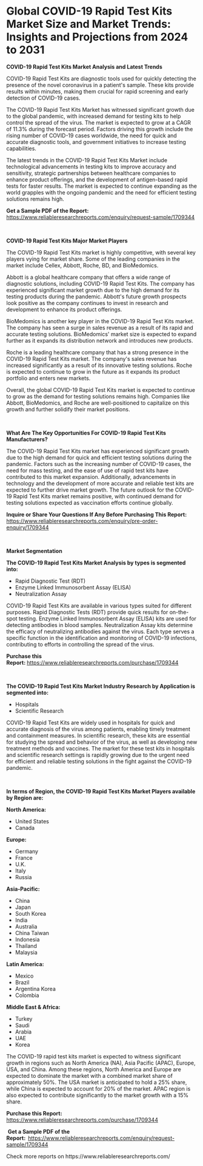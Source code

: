 <p><h1>Global COVID-19 Rapid Test Kits Market Size and Market Trends: Insights and Projections from 2024 to 2031</h1></p><p><strong>COVID-19 Rapid Test Kits Market Analysis and Latest Trends</strong></p>
<p><p>COVID-19 Rapid Test Kits are diagnostic tools used for quickly detecting the presence of the novel coronavirus in a patient's sample. These kits provide results within minutes, making them crucial for rapid screening and early detection of COVID-19 cases.</p><p>The COVID-19 Rapid Test Kits Market has witnessed significant growth due to the global pandemic, with increased demand for testing kits to help control the spread of the virus. The market is expected to grow at a CAGR of 11.3% during the forecast period. Factors driving this growth include the rising number of COVID-19 cases worldwide, the need for quick and accurate diagnostic tools, and government initiatives to increase testing capabilities.</p><p>The latest trends in the COVID-19 Rapid Test Kits Market include technological advancements in testing kits to improve accuracy and sensitivity, strategic partnerships between healthcare companies to enhance product offerings, and the development of antigen-based rapid tests for faster results. The market is expected to continue expanding as the world grapples with the ongoing pandemic and the need for efficient testing solutions remains high.</p></p>
<p><strong>Get a Sample PDF of the Report:&nbsp;</strong> <a href="https://www.reliableresearchreports.com/enquiry/request-sample/1709344">https://www.reliableresearchreports.com/enquiry/request-sample/1709344</a></p>
<p>&nbsp;</p>
<p><strong>COVID-19 Rapid Test Kits Major Market Players</strong></p>
<p><p>The COVID-19 Rapid Test Kits market is highly competitive, with several key players vying for market share. Some of the leading companies in the market include Cellex, Abbott, Roche, BD, and BioMedomics.</p><p>Abbott is a global healthcare company that offers a wide range of diagnostic solutions, including COVID-19 Rapid Test Kits. The company has experienced significant market growth due to the high demand for its testing products during the pandemic. Abbott's future growth prospects look positive as the company continues to invest in research and development to enhance its product offerings.</p><p>BioMedomics is another key player in the COVID-19 Rapid Test Kits market. The company has seen a surge in sales revenue as a result of its rapid and accurate testing solutions. BioMedomics' market size is expected to expand further as it expands its distribution network and introduces new products.</p><p>Roche is a leading healthcare company that has a strong presence in the COVID-19 Rapid Test Kits market. The company's sales revenue has increased significantly as a result of its innovative testing solutions. Roche is expected to continue to grow in the future as it expands its product portfolio and enters new markets.</p><p>Overall, the global COVID-19 Rapid Test Kits market is expected to continue to grow as the demand for testing solutions remains high. Companies like Abbott, BioMedomics, and Roche are well-positioned to capitalize on this growth and further solidify their market positions.</p></p>
<p>&nbsp;</p>
<p><strong>What Are The Key Opportunities For COVID-19 Rapid Test Kits Manufacturers?</strong></p>
<p><p>The COVID-19 Rapid Test Kits market has experienced significant growth due to the high demand for quick and efficient testing solutions during the pandemic. Factors such as the increasing number of COVID-19 cases, the need for mass testing, and the ease of use of rapid test kits have contributed to this market expansion. Additionally, advancements in technology and the development of more accurate and reliable test kits are expected to further drive market growth. The future outlook for the COVID-19 Rapid Test Kits market remains positive, with continued demand for testing solutions expected as vaccination efforts continue globally.</p></p>
<p><strong>Inquire or Share Your Questions If Any Before Purchasing This Report:</strong> <a href="https://www.reliableresearchreports.com/enquiry/pre-order-enquiry/1709344">https://www.reliableresearchreports.com/enquiry/pre-order-enquiry/1709344</a></p>
<p>&nbsp;</p>
<p><strong>Market Segmentation</strong></p>
<p><strong>The COVID-19 Rapid Test Kits Market Analysis by types is segmented into:</strong></p>
<p><ul><li>Rapid Diagnostic Test (RDT)</li><li>Enzyme Linked Immunosorbent Assay (ELISA)</li><li>Neutralization Assay</li></ul></p>
<p><p>COVID-19 Rapid Test Kits are available in various types suited for different purposes. Rapid Diagnostic Tests (RDT) provide quick results for on-the-spot testing. Enzyme Linked Immunosorbent Assay (ELISA) kits are used for detecting antibodies in blood samples. Neutralization Assay kits determine the efficacy of neutralizing antibodies against the virus. Each type serves a specific function in the identification and monitoring of COVID-19 infections, contributing to efforts in controlling the spread of the virus.</p></p>
<p><strong>Purchase this Report:&nbsp;</strong><a href="https://www.reliableresearchreports.com/purchase/1709344">https://www.reliableresearchreports.com/purchase/1709344</a></p>
<p>&nbsp;</p>
<p><strong>The COVID-19 Rapid Test Kits Market Industry Research by Application is segmented into:</strong></p>
<p><ul><li>Hospitals</li><li>Scientific Research</li></ul></p>
<p><p>COVID-19 Rapid Test Kits are widely used in hospitals for quick and accurate diagnosis of the virus among patients, enabling timely treatment and containment measures. In scientific research, these kits are essential for studying the spread and behavior of the virus, as well as developing new treatment methods and vaccines. The market for these test kits in hospitals and scientific research settings is rapidly growing due to the urgent need for efficient and reliable testing solutions in the fight against the COVID-19 pandemic.</p></p>
<p>&nbsp;</p>
<p><strong>In terms of Region, the COVID-19 Rapid Test Kits Market Players available by Region are:</strong></p>
<p>
    <p> <strong> North America: </strong>
        <ul>
            <li>United States</li>
            <li>Canada</li>
        </ul>
        </p> 
    <p> <strong> Europe: </strong>
        <ul>
            <li>Germany</li>
            <li>France</li>
            <li>U.K.</li>
            <li>Italy</li>
            <li>Russia</li>
        </ul>
        </p> 
    <p> <strong> Asia-Pacific: </strong>
        <ul>
            <li>China</li>
            <li>Japan</li>
            <li>South Korea</li>
            <li>India</li>
            <li>Australia</li>
            <li>China Taiwan</li>
            <li>Indonesia</li>
            <li>Thailand</li>
            <li>Malaysia</li>
        </ul>
        </p> 
    <p> <strong> Latin America: </strong>
        <ul>
            <li>Mexico</li>
            <li>Brazil</li>
            <li>Argentina Korea</li>
            <li>Colombia</li>
        </ul>
        </p> 
    <p> <strong> Middle East & Africa: </strong>
        <ul>
            <li>Turkey</li>
            <li>Saudi</li>
            <li>Arabia</li>
            <li>UAE</li>
            <li>Korea</li>
        </ul>
    </p>
    </p>
<p><p>The COVID-19 rapid test kits market is expected to witness significant growth in regions such as North America (NA), Asia Pacific (APAC), Europe, USA, and China. Among these regions, North America and Europe are expected to dominate the market with a combined market share of approximately 50%. The USA market is anticipated to hold a 25% share, while China is expected to account for 20% of the market. APAC region is also expected to contribute significantly to the market growth with a 15% share.</p></p>
<p><strong>Purchase this Report: </strong><a href="https://www.reliableresearchreports.com/purchase/1709344">https://www.reliableresearchreports.com/purchase/1709344</a></p>
<p>&nbsp;<strong>Get a Sample PDF of the Report:&nbsp;&nbsp;</strong><a href="https://www.reliableresearchreports.com/enquiry/request-sample/1709344">https://www.reliableresearchreports.com/enquiry/request-sample/1709344</a></p>
<p><strong></strong></p>
<p>Check more reports on https://www.reliableresearchreports.com/</p>